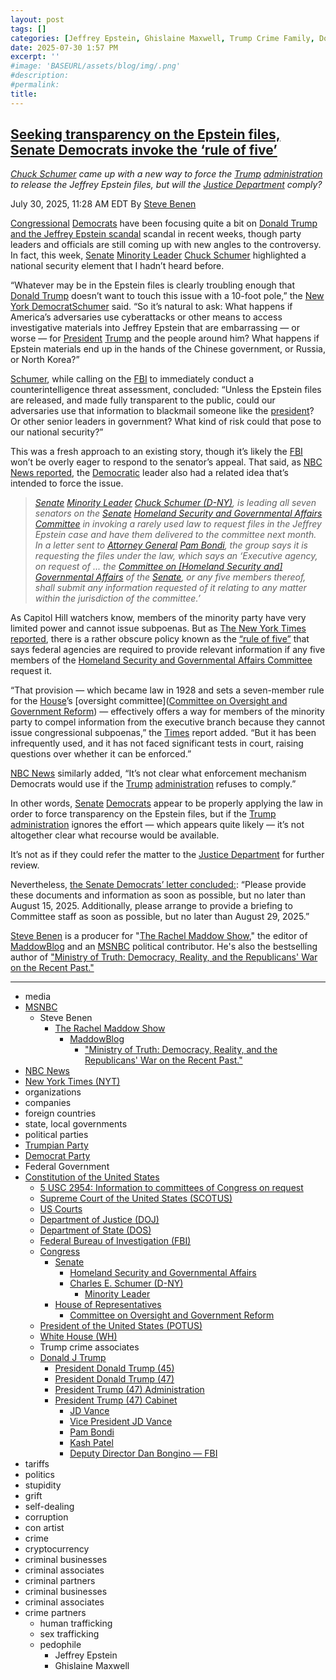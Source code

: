 ```yaml
---
layout: post
tags: []
categories: [Jeffrey Epstein, Ghislaine Maxwell, Trump Crime Family, Donald Trump]
date: 2025-07-30 1:57 PM
excerpt: ''
#image: 'BASEURL/assets/blog/img/.png'
#description:
#permalink:
title: 
---
```



## [Seeking transparency on the Epstein files, Senate Democrats invoke the ‘rule of five’](https://www.msnbc.com/rachel-maddow-show/maddowblog/trump-epstein-files-schumer-senate-democrats-rule-five-rcna221954)

*[Chuck Schumer](https://www.schumer.senate.gov/) came up with a new way to force the [Trump](https://www.donaldjtrump.com/) [administration](https://www.whitehouse.gov/administration/) to release the Jeffrey Epstein files, but will the [Justice Department](https://www.justice.gov/) comply?*

July 30, 2025, 11:28 AM EDT
By [Steve Benen](https://www.msnbc.com/author/steve-benen-ncpn433601)

[Congressional](https://www.congress.gov/) [Democrats](https://www.democrats.org//) have been focusing quite a bit on [Donald Trump and the Jeffrey Epstein scandal](https://www.msnbc.com/rachel-maddow-show/maddowblog/trump-jolts-epstein-scandal-new-comments-virginia-giuffre-mar-lago-spa-rcna221827) scandal in recent weeks, though party leaders and officials are still coming up with new angles to the controversy. In fact, this week, [Senate](https://www.senate.gov/) [Minority Leader](https://bioguide.congress.gov/search/bio/S000148) [Chuck Schumer](https://www.msnbc.com/opinion/msnbc-opinion/chuck-schumer-republican-party-future-trump-rcna197092) highlighted a national security element that I hadn’t heard before.

“Whatever may be in the Epstein files is clearly troubling enough that [Donald Trump](https://www.donaldjtrump.com/) doesn’t want to touch this issue with a 10-foot pole,” the [New York DemocratSchumer](https://www.schumer.senate.gov/) said. “So it’s natural to ask: What happens if America’s adversaries use cyberattacks or other means to access investigative materials into Jeffrey Epstein that are embarrassing — or worse — for [President](https://www.whitehouse.gov/) [Trump](https://www.donaldjtrump.com/) and the people around him? What happens if Epstein materials end up in the hands of the Chinese government, or Russia, or North Korea?”

[Schumer](https://www.schumer.senate.gov/), while calling on the [FBI](https://www.fbi.gov/) to immediately conduct a counterintelligence threat assessment, concluded: “Unless the Epstein files are released, and made fully transparent to the public, could our adversaries use that information to blackmail someone like the [president](https://www.whitehouse.gov/)? Or other senior leaders in government? What kind of risk could that pose to our national security?”

This was a fresh approach to an existing story, though it’s likely the [FBI](https://www.fbi.gov/) won’t be overly eager to respond to the senator’s appeal. That said, as [NBC News reported](https://www.nbcnews.com/politics/trump-[administration](https://www.whitehouse.gov/administration/)/live-blog/trump-bove-hegseth-epstein-maxwell-giuffre-immigration-live-updates-rcna221293#rcrd85665), the [Democratic](https://www.democrats.org/) leader also had a related idea that’s intended to force the issue.

> *[Senate](https://www.senate.gov) [Minority Leader](https://www.senate.gov/about/parties-leadership/majority-minority-leaders.htm) [Chuck Schumer (D-NY)](https://www.schumer.senate.gov/), is leading all seven senators on the [Senate](https://www.senate.gov/) [Homeland Security and Governmental Affairs Committee](http://www.hsgac.senate.gov/) in invoking a rarely used law to request files in the Jeffrey Epstein case and have them delivered to the committee next month. In a letter sent to [Attorney General](https://www.justice.gov/) [Pam Bondi](https://www.justice.gov/ag/staff-profile/meet-attorney-general/), the group says it is requesting the files under the law, which says an ‘Executive agency, on request of ... the [Committee on \[Homeland Security and\] Governmental Affairs](http://www.hsgac.senate.gov/) of the [Senate](https://www.senate.gov/), or any five members thereof, shall submit any information requested of it relating to any matter within the jurisdiction of the committee.’*

As Capitol Hill watchers know, members of the minority party have very limited power and cannot issue subpoenas. But as [The New York Times reported](https://www.nytimes.com/2025/07/30/us/politics/democrats-trump-epstein-files.html), there is a rather obscure policy known as the [“rule of five”](https://uscode.house.gov/view.xhtml?req=granuleid:USC-prelim-title5-section2954&num=0&edition=prelim) that says federal agencies are required to provide relevant information if any five members of the [Homeland Security and Governmental Affairs Committee](http://www.hsgac.senate.gov/) request it.

“That provision — which became law in 1928 and sets a seven-member rule for the [House](https://www.house.gov/)’s [oversight committee]([Committee on Oversight and Government Reform](https://oversight.house.gov/)) — effectively offers a way for members of the minority party to compel information from the executive branch because they cannot issue congressional subpoenas,” the [Times](https://www.nytimes.com/) report added. “But it has been infrequently used, and it has not faced significant tests in court, raising questions over whether it can be enforced.”

[NBC News](https://www.nbcnews.com/) similarly added, “It’s not clear what enforcement mechanism Democrats would use if the [Trump](https://www.donaldjtrump.com/) [administration](https://www.whitehouse.gov/administration/) refuses to comply.”

In other words, [Senate](https://www.senate.gov/) [Democrats](https://www.democrats.org/) appear to be properly applying the law in order to force transparency on the Epstein files, but if the [Trump](https://www.donaldjtrump.com/) [administration](https://www.whitehouse.gov/administration/) ignores the effort — which appears quite likely — it’s not altogether clear what recourse would be available.

It’s not as if they could refer the matter to the [Justice Department](https://www.justice.gov/) for further review.

Nevertheless, [the Senate Democrats’ letter concluded:](https://static01.nyt.com/newsgraphics/documenttools/d1193ded99f0a9a9/ced71823-full.pdf): “Please provide these documents and information as soon as possible, but no later than August 15, 2025. Additionally, please arrange to provide a briefing to Committee staff as soon as possible, but no later than August 29, 2025.”

[Steve Benen](https://www.msnbc.com/author/steve-benen-ncpn433601) is a producer for "[The Rachel Maddow Show](https://www.msnbc.com/rachel-maddow-show)," the editor of [MaddowBlog](https://www.msnbc.com/rachel-maddow-show) and an [MSNBC](https://www.msnbc.com/) political contributor. He's also the bestselling author of ["Ministry of Truth: Democracy, Reality, and the Republicans' War on the Recent Past."](https://www.harpercollins.com/products/ministry-of-truth-steve-benen)

----
- media
- [MSNBC](https://www.msnbc.com/)
    - Steve Benen
        - [The Rachel Maddow Show](https://www.msnbc.com/rachel-maddow-show)
            - [MaddowBlog](https://www.msnbc.com/rachel-maddow-show) 
                - ["Ministry of Truth: Democracy, Reality, and the Republicans' War on the Recent Past."](https://www.harpercollins.com/products/ministry-of-truth-steve-benen)
- [NBC News](https://www.nbcnews.com/)
- [New York Times (NYT)](https://www.nytimes.com/)
- organizations 
- companies
- foreign countries 
- state, local governments
- political parties 
- [Trumpian Party](https://www.gop.com/)
- [Democrat Party](https://www.democrats.org/)
- Federal Government 
- [Constitution of the United States](https://constitution.congress.gov/)
    - [5 USC 2954: Information to committees of Congress on request](https://uscode.house.gov/view.xhtml?req=granuleid:USC-prelim-title5-section2954&num=0&edition=prelim)
    - [Supreme Court of the United States (SCOTUS)](https://www.supremecourt.gov/)
    - [US Courts](https://www.uscourts.gov/)
    - [Department of Justice (DOJ)](https://www.justice.gov/)
   - [Department of State (DOS)](https://www.state.gov/)
    - [Federal Bureau of Investigation (FBI)](https://www.fbi.gov/)
    - [Congress](https://www.congress.gov/)
        - [Senate](https://www.senate.gov/)
            - [Homeland Security and Governmental Affairs](http://www.hsgac.senate.gov/)
            - [Charles E. Schumer (D-NY)](https://www.schumer.senate.gov/)
                - [Minority Leader](https://www.senate.gov/about/parties-leadership/majority-minority-leaders.htm)
        - [House of Representatives](https://www.house.gov/)
            - [Committee on Oversight and Government Reform](https://oversight.house.gov/)
    - [President of the United States (POTUS)](https://www.whitehouse.gov/)
    - [White House (WH)](https://www.whitehouse.gov/)
    - Trump crime associates 
    - [Donald J Trump](https://www.donaldjtrump.com/)
        - [President Donald Trump (45)](https://trumpwhitehouse.archives.gov/)
        - [President Donald Trump (47)](https://www.whitehouse.gov/administration/donald-j-trump/)
        - [President Trump (47) Administration](https://www.whitehouse.gov/administration/)
        - [President Trump (47) Cabinet](https://www.whitehouse.gov/administration/the-cabinet/)
            - [JD Vance](https://www.linkedin.com/in/jd-vance-770a9047/)
            - [Vice President JD Vance](https://www.whitehouse.gov/administration/jd-vance/)
            - [Pam Bondi](https://www.justice.gov/ag/staff-profile/meet-attorney-general)
            - [Kash Patel](https://www.fbi.gov/about/leadership-and-structure/director-patel)
            - [Deputy Director Dan Bongino — FBI](https://www.fbi.gov/about/leadership-and-structure/deputy-director-dan-bongino)
- tariffs
- politics
- stupidity
- grift
- self-dealing
- corruption
- con artist 
- crime
- cryptocurrency 
- criminal businesses
- criminal associates
- criminal partners
- criminal businesses
- criminal associates
- crime partners
    - human trafficking 
    - sex trafficking 
    - pedophile 
        - Jeffrey Epstein 
        - Ghislaine Maxwell

